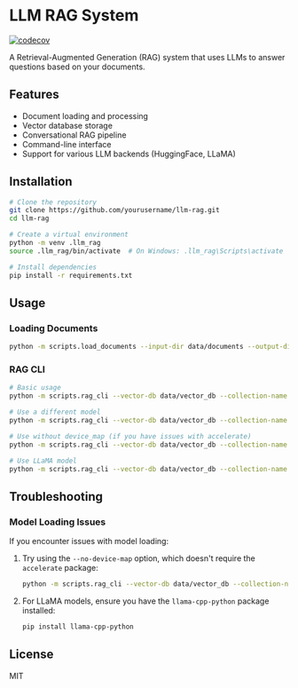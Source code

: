 # LLM RAG System

[![codecov](https://codecov.io/gh/sm4rtm4art/llm-rag/branch/main/graph/badge.svg)](https://codecov.io/gh/sm4rtm4art/llm-rag)

A Retrieval-Augmented Generation (RAG) system that uses LLMs to answer questions based on your documents.

## Features

- Document loading and processing
- Vector database storage
- Conversational RAG pipeline
- Command-line interface
- Support for various LLM backends (HuggingFace, LLaMA)

## Installation

```bash
# Clone the repository
git clone https://github.com/yourusername/llm-rag.git
cd llm-rag

# Create a virtual environment
python -m venv .llm_rag
source .llm_rag/bin/activate  # On Windows: .llm_rag\Scripts\activate

# Install dependencies
pip install -r requirements.txt
```

## Usage

### Loading Documents

```bash
python -m scripts.load_documents --input-dir data/documents --output-dir data/vector_db --collection-name my_docs
```

### RAG CLI

```bash
# Basic usage
python -m scripts.rag_cli --vector-db data/vector_db --collection-name my_docs

# Use a different model
python -m scripts.rag_cli --vector-db data/vector_db --collection-name my_docs --model google/flan-t5-large

# Use without device_map (if you have issues with accelerate)
python -m scripts.rag_cli --vector-db data/vector_db --collection-name my_docs --no-device-map

# Use LLaMA model
python -m scripts.rag_cli --vector-db data/vector_db --collection-name my_docs --use-llama --llama-model-path path/to/model.gguf
```

## Troubleshooting

### Model Loading Issues

If you encounter issues with model loading:

1. Try using the `--no-device-map` option, which doesn't require the `accelerate` package:

   ```bash
   python -m scripts.rag_cli --vector-db data/vector_db --collection-name my_docs --no-device-map
   ```

2. For LLaMA models, ensure you have the `llama-cpp-python` package installed:
   ```bash
   pip install llama-cpp-python
   ```

## License

MIT
